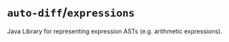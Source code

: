 # `auto-diff`/`expressions`

Java Library for representing expression ASTs (e.g. arithmetic expressions). 

